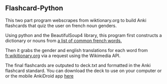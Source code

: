<h2>Flashcard-Python</h2>

This two part program webscrapes from wiktionary.org to build Anki flashcards that quiz the user on french noun genders.

Using python and the BeautifulSoup4 library, this program first constructs a dictionary or nouns from <a href="https://fr.wiktionary.org/wiki/Wiktionnaire:Liste_de_1750_mots_fran%C3%A7ais_les_plus_courants">a list of common french words.</a>

Then it grabs the gender and english translations for each word from <a href="https://fr.wiktionary.org">fr.wikitionary.org</a> via a request using the Wikimedia API. 

The final flashcards are outputed to deck.txt and formatted in the Anki flashcard standard. You can download the deck to use on your computer or or the mobile AnkiDroid app <a href="https://ankiweb.net/shared/info/195459672">here</a>
